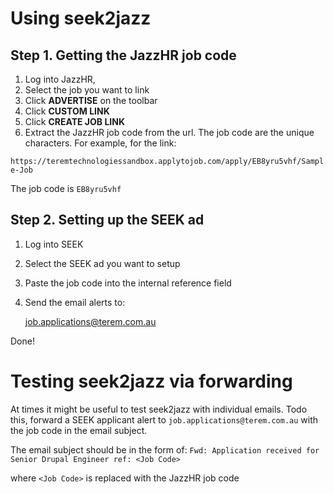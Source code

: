 # Using seek2jazz

## Step 1. Getting the JazzHR job code

1. Log into JazzHR, 
2. Select the job you want to link
3. Click **ADVERTISE** on the toolbar
4. Click **CUSTOM LINK**
5. Click **CREATE JOB LINK**
6. Extract the JazzHR job code from the url. The job code are the unique characters. For example, for the link:

`https://teremtechnologiessandbox.applytojob.com/apply/EB8yru5vhf/Sample-Job`

The job code is `EB8yru5vhf`

## Step 2. Setting up the SEEK ad

1. Log into SEEK
2. Select the SEEK ad you want to setup
3. Paste the job code into the internal reference field
4. Send the email alerts to:

    job.applications@terem.com.au

Done!

# Testing seek2jazz via forwarding
At times it might be useful to test seek2jazz with individual emails. Todo this, forward a SEEK applicant alert to `job.applications@terem.com.au` with the job code in the email subject.

The email subject should be in the form of: 
`Fwd: Application received for Senior Drupal Engineer ref: <Job Code>`

where `<Job Code>` is replaced with the JazzHR job code

